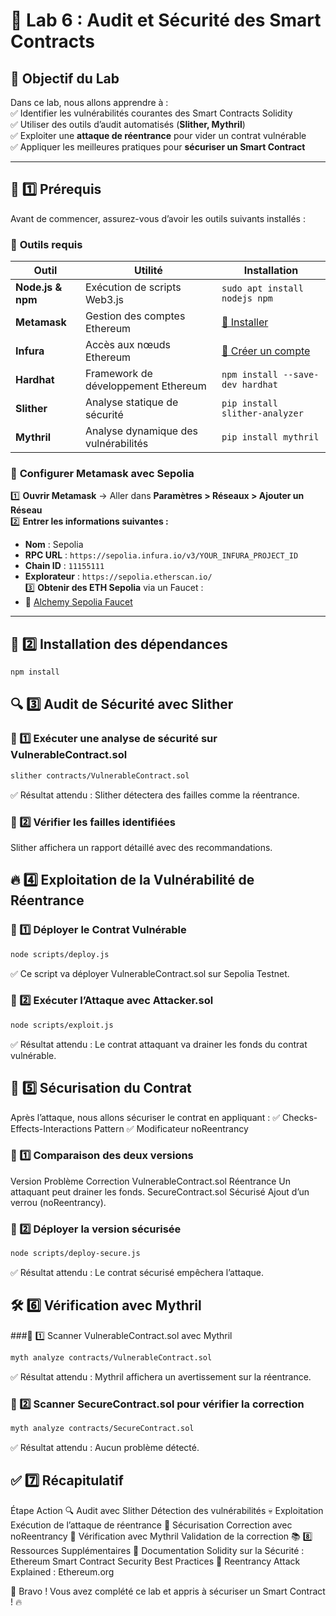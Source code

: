 # 🚀 **Lab 6 : Audit et Sécurité des Smart Contracts**  

## 🎯 **Objectif du Lab**  
Dans ce lab, nous allons apprendre à :  
✅ Identifier les vulnérabilités courantes des Smart Contracts Solidity  
✅ Utiliser des outils d’audit automatisés (**Slither, Mythril**)  
✅ Exploiter une **attaque de réentrance** pour vider un contrat vulnérable  
✅ Appliquer les meilleures pratiques pour **sécuriser un Smart Contract**  

---

## 📂 **1️⃣ Prérequis**  

Avant de commencer, assurez-vous d’avoir les outils suivants installés :  

### 🔹 **Outils requis**  
| Outil | Utilité | Installation |
|-------|---------|-------------|
| **Node.js & npm** | Exécution de scripts Web3.js | `sudo apt install nodejs npm` |
| **Metamask** | Gestion des comptes Ethereum | [🔗 Installer](https://metamask.io/) |
| **Infura** | Accès aux nœuds Ethereum | [🔗 Créer un compte](https://infura.io/) |
| **Hardhat** | Framework de développement Ethereum | `npm install --save-dev hardhat` |
| **Slither** | Analyse statique de sécurité | `pip install slither-analyzer` |
| **Mythril** | Analyse dynamique des vulnérabilités | `pip install mythril` |

### 🔹 **Configurer Metamask avec Sepolia**  
1️⃣ **Ouvrir Metamask** → Aller dans **Paramètres > Réseaux > Ajouter un Réseau**  
2️⃣ **Entrer les informations suivantes :**  
   - **Nom** : Sepolia  
   - **RPC URL** : `https://sepolia.infura.io/v3/YOUR_INFURA_PROJECT_ID`  
   - **Chain ID** : `11155111`  
   - **Explorateur** : `https://sepolia.etherscan.io/`  
3️⃣ **Obtenir des ETH Sepolia** via un Faucet :  
   - 🔗 [Alchemy Sepolia Faucet](https://www.alchemy.com/faucets/ethereum-sepolia)  

---

## 📜 **2️⃣ Installation des dépendances**  

```bash
npm install
```

## 🔍 3️⃣ Audit de Sécurité avec Slither
### 📌 1️⃣ Exécuter une analyse de sécurité sur VulnerableContract.sol
```bash
slither contracts/VulnerableContract.sol
```

✅ Résultat attendu : Slither détectera des failles comme la réentrance.

### 📌 2️⃣ Vérifier les failles identifiées
Slither affichera un rapport détaillé avec des recommandations.

## 🔥 4️⃣ Exploitation de la Vulnérabilité de Réentrance
### 📌 1️⃣ Déployer le Contrat Vulnérable
```bash
node scripts/deploy.js
```

✅ Ce script va déployer VulnerableContract.sol sur Sepolia Testnet.

### 📌 2️⃣ Exécuter l’Attaque avec Attacker.sol
```bash
node scripts/exploit.js
```

✅ Résultat attendu : Le contrat attaquant va drainer les fonds du contrat vulnérable.

## 🔐 5️⃣ Sécurisation du Contrat
Après l’attaque, nous allons sécuriser le contrat en appliquant :
✅ Checks-Effects-Interactions Pattern
✅ Modificateur noReentrancy

### 📌 1️⃣ Comparaison des deux versions
Version	Problème	Correction
VulnerableContract.sol	Réentrance	Un attaquant peut drainer les fonds.
SecureContract.sol	Sécurisé	Ajout d’un verrou (noReentrancy).

### 📌 2️⃣ Déployer la version sécurisée
```bash
node scripts/deploy-secure.js
```

✅ Résultat attendu : Le contrat sécurisé empêchera l’attaque.

## 🛠 6️⃣ Vérification avec Mythril
###📌 1️⃣ Scanner VulnerableContract.sol avec Mythril
```bash
myth analyze contracts/VulnerableContract.sol
```

✅ Résultat attendu : Mythril affichera un avertissement sur la réentrance.

### 📌 2️⃣ Scanner SecureContract.sol pour vérifier la correction
```bash
myth analyze contracts/SecureContract.sol
```
✅ Résultat attendu : Aucun problème détecté.

## ✅ 7️⃣ Récapitulatif
Étape	Action
🔍 Audit avec Slither	Détection des vulnérabilités
💀 Exploitation	Exécution de l’attaque de réentrance
🔐 Sécurisation	Correction avec noReentrancy
🔎 Vérification avec Mythril	Validation de la correction
📚 8️⃣ Ressources Supplémentaires
📖 Documentation Solidity sur la Sécurité : Ethereum Smart Contract Security Best Practices
📖 Reentrancy Attack Explained : Ethereum.org

🚀 Bravo ! Vous avez complété ce lab et appris à sécuriser un Smart Contract ! 🔥

